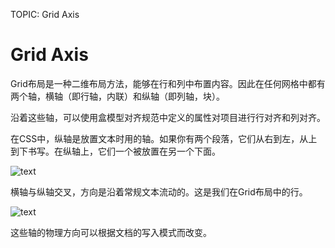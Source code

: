 TOPIC: Grid Axis

# Grid Axis

Grid布局是一种二维布局方法，能够在行和列中布置内容。因此在任何网格中都有两个轴，横轴（即行轴，内联）和纵轴（即列轴，块）。

沿着这些轴，可以使用盒模型对齐规范中定义的属性对项目进行行对齐和列对齐。

在CSS中，纵轴是放置文本时用的轴。如果你有两个段落，它们从右到左，从上到下书写。在纵轴上，它们一个被放置在另一个下面。

![text](https://mdn.mozillademos.org/files/14775/7_Block_Axis.png)

横轴与纵轴交叉，方向是沿着常规文本流动的。这是我们在Grid布局中的行。

![text](https://mdn.mozillademos.org/files/14773/7_Inline_Axis.png)

这些轴的物理方向可以根据文档的写入模式而改变。
